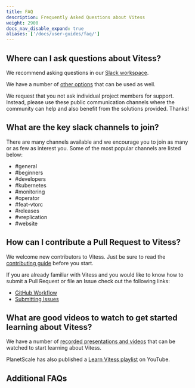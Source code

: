 ```yaml
---
title: FAQ
description: Frequently Asked Questions about Vitess
weight: 2900
docs_nav_disable_expand: true
aliases: ['/docs/user-guides/faq/']
---
```


## Where can I ask questions about Vitess?

We recommend asking questions in our [Slack workspace](https://vitess.io/slack). 

We have a number of [other options](https://vitess.io/community/) that can be used as well.

We request that you not ask individual project members for support. Instead, please use these public communication channels where the community can help and also benefit from the solutions provided. Thanks!

## What are the key slack channels to join?

There are many channels available and we encourage you to join as many or as few as interest you. Some of the most popular channels are listed below:

* #general
* #beginners
* #developers
* #kubernetes
* #monitoring
* #operator
* #feat-vtorc
* #releases
* #vreplication
* #website

## How can I contribute a Pull Request to Vitess?

We welcome new contributors to Vitess. Just be sure to read the [ contributing guide](../contributing/) before you start.

If you are already familiar with Vitess and you would like to know how to submit a Pull Request or file an Issue check out the following links:

* [GitHub Workflow](../contributing/github-workflow/)
* [Submitting Issues](../contributing/github-workflow/#submitting-issues)

## What are good videos to watch to get started learning about Vitess?

We have a number of [recorded presentations and videos](../learning-resources/) that can be watched to start learning about Vitess.

PlanetScale has also published a [Learn Vitess playlist](https://www.youtube.com/playlist?list=PLQiYtJSQdSEAJqEa5rh7Xa-RVCZWGzADN) on YouTube.

## Additional FAQs

